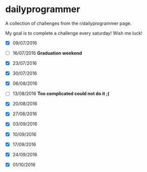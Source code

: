# dailyprogrammer
A collection of challenges from the r/dailyprogrammer page.

My goal is to complete a challenge every saturday! Wish me luck!

- [X] 09/07/2016

- [ ] 16/07/2016 **Graduation weekend**

- [X] 23/07/2016

- [X] 30/07/2016

- [X] 06/08/2016

- [ ] 13/08/2016 **Too complicated could not do it ;(**

- [X] 20/08/2016 

- [X] 27/08/2016

- [X] 03/09/2016

- [X] 10/09/2016

- [X] 17/09/2016

- [X] 24/09/2016

- [X] 01/10/2016
